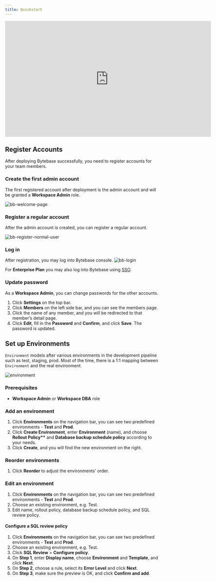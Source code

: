 ```yaml
---
title: Quickstart
---
```


<iframe width="675" height="380" src="https://www.youtube.com/embed/lav1JaaTLMc" title="YouTube video player" className="w-full" frameBorder="0" allow="accelerometer; autoplay; clipboard-write; encrypted-media; gyroscope; picture-in-picture" allowFullScreen></iframe>

## Register Accounts

After deploying Bytebase successfully, you need to register accounts for your team members.

### Create the first admin account

The first registered account after deployment is the admin account and will be granted a **Workspace Admin** role.

![bb-welcome-page](/content/docs/get-started/step-by-step/register-accounts/bb-welcome-page.webp)

### Register a regular account

After the admin account is created, you can register a regular account.

![bb-register-normal-user](/content/docs/get-started/step-by-step/register-accounts/bb-register-normal-user.webp)

### Log in

After registration, you may log into Bytebase console.
![bb-login](/content/docs/get-started/step-by-step/register-accounts/bb-login.webp)

For **Enterprise Plan** you may also log into Bytebase using [SSO](/docs/administration/sso/overview).

### Update password

As a **Workspace Admin**, you can change passwords for the other accounts.

1. Click **Settings** on the top bar.
2. Click **Members** on the left side bar, and you can see the members page.
3. Click the name of any member, and you will be redirected to that member’s detail page.
4. Click **Edit**, fill in the **Password** and **Confirm**, and click **Save**. The password is updated.

## Set up Environments

`Environment` models after various environments in the development pipeline such as test, staging, prod. Most of the time, there is a 1:1 mapping between `Environment` and the real environment.

![environment](/content/docs/get-started/step-by-step/set-up-environments/bb-environment.webp)

### Prerequisites

- **Workspace Admin** or **Workspace DBA** role

### Add an environment

1. Click **Environments** on the navigation bar, you can see two predefined environments - **Test** and **Prod**.
1. Click **Create Environment**, enter **Environment** (name), and choose **Rollout Policy\*\*** and **Database backup schedule policy** according to your needs.
1. Click **Create**, and you will find the new environment on the right.

### Reorder environments

1. Click **Reorder** to adjust the environments' order.

### Edit an environment

1. Click **Environments** on the navigation bar, you can see two predefined environments - **Test** and **Prod**.
1. Choose an existing environment, e.g. Test.
1. Edit name, rollout policy, database backup schedule policy, and SQL review policy.

#### Configure a SQL review policy

1. Click **Environments** on the navigation bar, you can see two predefined environments - **Test** and **Prod**.
1. Choose an existing environment, e.g. Test.
1. Click **SQL Review** > **Configure policy**.
1. On **Step 1**, enter **Display name**, choose **Environment** and **Template**, and click **Next**.
1. On **Step 2**, choose a rule, select its **Error Level** and click **Next**.
1. On **Step 3**, make sure the preview is OK, and click **Confirm and add**.

